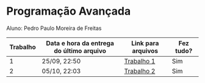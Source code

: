 # Programação Avançada

Aluno: Pedro Paulo Moreira de Freitas

| Trabalho | Data e hora da entrega do último arquivo | Link para arquivos | Fez tudo? |
|---|---|---|---|
| 1 | 25/09, 22:50 | [Trabalho 1](https://github.com/PedroPMFreitas/programacaoAvancada/tree/main/Trabalho1) | Sim |
| 2 | 05/10, 22:03 | [Trabalho 2](https://github.com/PedroPMFreitas/programacaoAvancada/tree/main/Trabalho2) | Sim |
